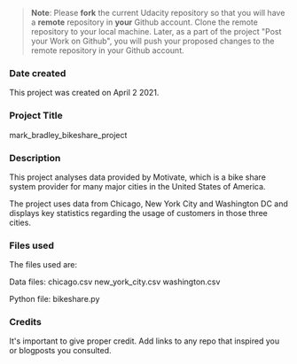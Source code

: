 >**Note**: Please **fork** the current Udacity repository so that you will have a **remote** repository in **your** Github account. Clone the remote repository to your local machine. Later, as a part of the project "Post your Work on Github", you will push your proposed changes to the remote repository in your Github account.

### Date created
This project was created on April 2 2021.

### Project Title
mark_bradley_bikeshare_project

### Description
This project analyses data provided by Motivate, which is a bike share system provider for many major cities in the United States of America.

The project uses data from Chicago, New York City and Washington DC and displays key statistics regarding the usage of customers in those three cities.

### Files used
The files used are:

Data files:
chicago.csv
new_york_city.csv
washington.csv

Python file:
bikeshare.py

### Credits
It's important to give proper credit. Add links to any repo that inspired you or blogposts you consulted.
